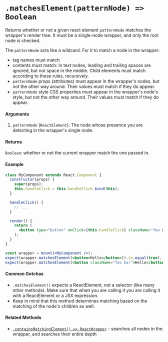 # `.matchesElement(patternNode) => Boolean`

Returns whether or not a given react element `patternNode` matches the wrapper's render tree. It must be a single-node wrapper, and only the root node is checked.

The `patternNode` acts like a wildcard. For it to match a node in the wrapper:
* tag names must match
* contents must match:  In text nodes, leading and trailing spaces are ignored, but not space in the middle. Child elements must match according to these rules, recursively.
* `patternNode` props (attributes) must appear in the wrapper's nodes, but not the other way around. Their values must match if they do appear.
* `patternNode` style CSS properties must appear in the wrapper's node's style, but not the other way around. Their values must match if they do appear.


#### Arguments

1. `patternNode` (`ReactElement`): The node whose presence you are detecting in the wrapper's single node.


#### Returns

`Boolean`: whether or not the current wrapper match the one passed in.


#### Example

<!-- eslint-disable react/button-has-type -->
```jsx
class MyComponent extends React.Component {
  constructor(props) {
    super(props);
    this.handleClick = this.handleClick.bind(this);
  }

  handleClick() {
    // ...
  }

  render() {
    return (
      <button type="button" onClick={this.handleClick} className="foo bar">Hello</button>
    );
  }
}

const wrapper = mount(<MyComponent />);
expect(wrapper.matchesElement(<button>Hello</button>)).to.equal(true);
expect(wrapper.matchesElement(<button className="foo bar">Hello</button>)).to.equal(true);
```


#### Common Gotchas

- `.matchesElement()` expects a ReactElement, not a selector (like many other methods). Make sure that
when you are calling it you are calling it with a ReactElement or a JSX expression.
- Keep in mind that this method determines matching based on the matching of the node's children as
well.


#### Related Methods

- [`.containsMatchingElement() => ReactWrapper`](containsMatchingElement.md) - searches all nodes in the wrapper, and searches their entire depth

